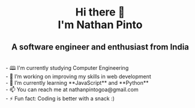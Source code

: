 <h1 align="center" >Hi there 👋<br>I'm Nathan Pinto</h1>
<h2 align="center">A software engineer and enthusiast from India</h2>
<br>
- 🕮 I'm currently studying Computer Engineering<br>
- 🔭 I’m working on improving my skills in web development<br>
- 🌱 I’m currently learning **JavaScript** and **Python**<br>
- 📫 You can reach me at nathanpintogoa@gmail.com<br>
- ⚡ Fun fact: Coding is better with a snack :)<br>
